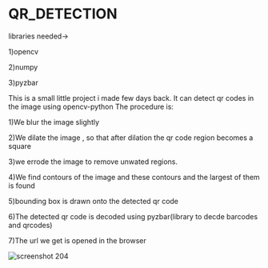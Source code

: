 # QR_DETECTION
libraries needed->

1)opencv

2)numpy

3)pyzbar

This is a small little project i made few days back.
It can detect qr codes in the image using opencv-python
The procedure is:

1)We blur the image slightly

2)We dilate the image  , so that after dilation the qr code region becomes a square

3)we errode the image to remove unwated regions.

4)We find contours of the image and these contours and the largest of them is found

5)bounding box is drawn onto the detected qr code

6)The detected qr code is decoded using pyzbar(library to decde barcodes and qrcodes)

7)The url we get is opened in the browser

![screenshot 204](https://user-images.githubusercontent.com/24778913/37554104-135b3170-29fa-11e8-915c-214509fe36e7.png)
